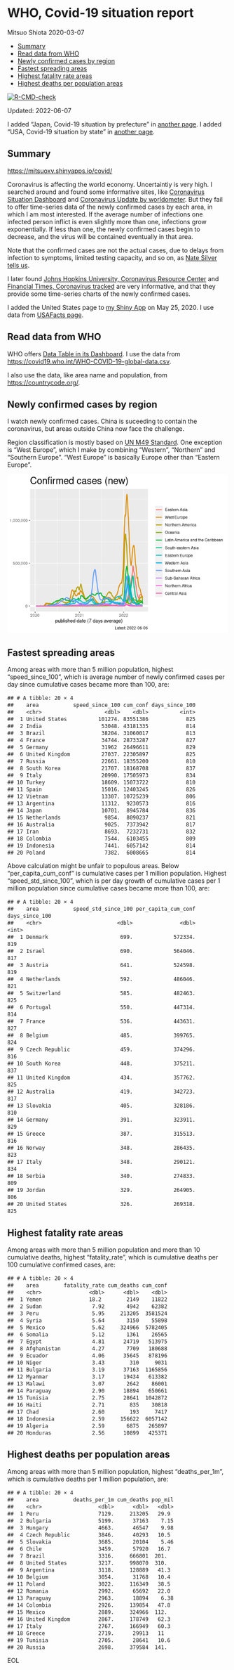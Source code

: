 WHO, Covid-19 situation report
================
Mitsuo Shiota
2020-03-07

-   [Summary](#summary)
-   [Read data from WHO](#read-data-from-who)
-   [Newly confirmed cases by region](#newly-confirmed-cases-by-region)
-   [Fastest spreading areas](#fastest-spreading-areas)
-   [Highest fatality rate areas](#highest-fatality-rate-areas)
-   [Highest deaths per population
    areas](#highest-deaths-per-population-areas)

<!-- badges: start -->

[![R-CMD-check](https://github.com/mitsuoxv/covid/workflows/R-CMD-check/badge.svg)](https://github.com/mitsuoxv/covid/actions)
<!-- badges: end -->

Updated: 2022-06-07

I added “Japan, Covid-19 situation by prefecture” in [another
page](Japan.md). I added “USA, Covid-19 situation by state” in [another
page](USA.md).

## Summary

<https://mitsuoxv.shinyapps.io/covid/>

Coronavirus is affecting the world economy. Uncertaintiy is very high. I
searched around and found some informative sites, like [Coronavirus
Situation
Dashboard](https://who.maps.arcgis.com/apps/opsdashboard/index.html#/c88e37cfc43b4ed3baf977d77e4a0667)
and [Coronavirus Update by
worldometer](https://www.worldometers.info/coronavirus/). But they fail
to offer time-series data of the newly confirmed cases by each area, in
which I am most interested. If the average number of infections one
infected person inflict is even slightly more than one, infections grow
exponentially. If less than one, the newly confirmed cases begin to
decrease, and the virus will be contained eventually in that area.

Note that the confirmed cases are not the actual cases, due to delays
from infection to symptoms, limited testing capacity, and so on, as
[Nate Silver tells
us](https://fivethirtyeight.com/features/coronavirus-case-counts-are-meaningless/).

I later found [Johns Hopkins University, Coronavirus Resource
Center](https://coronavirus.jhu.edu/) and [Financial Times, Coronavirus
tracked](https://www.ft.com/content/a26fbf7e-48f8-11ea-aeb3-955839e06441)
are very informative, and that they provide some time-series charts of
the newly confirmed cases.

I added the United States page to [my Shiny
App](https://mitsuoxv.shinyapps.io/covid/) on May 25, 2020. I use data
from [USAFacts
page](https://usafacts.org/visualizations/coronavirus-covid-19-spread-map/).

## Read data from WHO

WHO offers [Data Table in its Dashboard](https://covid19.who.int/table).
I use the data from
<https://covid19.who.int/WHO-COVID-19-global-data.csv>.

I also use the data, like area name and population, from
<https://countrycode.org/>.

## Newly confirmed cases by region

I watch newly confirmed cases. China is suceeding to contain the
coronavirus, but areas outside China now face the challenge.

Region classification is mostly based on [UN M49
Standard](https://unstats.un.org/unsd/methodology/m49/). One exception
is “West Europe”, which I make by combining “Western”, “Northern” and
“Southern Europe”. “West Europe” is basically Europe other than “Eastern
Europe”.

![](README_files/figure-gfm/chart-1.png)<!-- -->

## Fastest spreading areas

Among areas with more than 5 million population, highest
“speed_since_100”, which is average number of newly confirmed cases per
day since cumulative cases became more than 100, are:

    ## # A tibble: 20 × 4
    ##    area           speed_since_100 cum_conf days_since_100
    ##    <chr>                    <dbl>    <dbl>          <int>
    ##  1 United States          101274. 83551386            825
    ##  2 India                   53048. 43181335            814
    ##  3 Brazil                  38204. 31060017            813
    ##  4 France                  34744. 28733287            827
    ##  5 Germany                 31962  26496611            829
    ##  6 United Kingdom          27037. 22305897            825
    ##  7 Russia                  22661. 18355200            810
    ##  8 South Korea             21707. 18168708            837
    ##  9 Italy                   20990. 17505973            834
    ## 10 Turkey                  18609. 15073722            810
    ## 11 Spain                   15016. 12403245            826
    ## 12 Vietnam                 13307. 10725239            806
    ## 13 Argentina               11312.  9230573            816
    ## 14 Japan                   10701.  8945784            836
    ## 15 Netherlands              9854.  8090237            821
    ## 16 Australia                9025.  7373942            817
    ## 17 Iran                     8693.  7232731            832
    ## 18 Colombia                 7544.  6103455            809
    ## 19 Indonesia                7441.  6057142            814
    ## 20 Poland                   7382.  6008665            814

Above calculation might be unfair to populous areas. Below
“per_capita_cum_conf” is cumulative cases per 1 million population.
Highest “speed_std_since_100”, which is per day growth of cumulative
cases per 1 million population since cumulative cases became more than
100, are:

    ## # A tibble: 20 × 4
    ##    area           speed_std_since_100 per_capita_cum_conf days_since_100
    ##    <chr>                        <dbl>               <dbl>          <int>
    ##  1 Denmark                       699.             572334.            819
    ##  2 Israel                        690.             564046.            817
    ##  3 Austria                       641.             524598.            819
    ##  4 Netherlands                   592.             486046.            821
    ##  5 Switzerland                   585.             482463.            825
    ##  6 Portugal                      550.             447314.            814
    ##  7 France                        536.             443631.            827
    ##  8 Belgium                       485.             399765.            824
    ##  9 Czech Republic                459.             374296.            816
    ## 10 South Korea                   448.             375211.            837
    ## 11 United Kingdom                434.             357762.            825
    ## 12 Australia                     419.             342723.            817
    ## 13 Slovakia                      405.             328186.            810
    ## 14 Germany                       391.             323911.            829
    ## 15 Greece                        387.             315513.            816
    ## 16 Norway                        348.             286435.            823
    ## 17 Italy                         348.             290121.            834
    ## 18 Serbia                        340.             274833.            809
    ## 19 Jordan                        329.             264905.            806
    ## 20 United States                 326.             269318.            825

## Highest fatality rate areas

Among areas with more than 5 million population and more than 10
cumulative deaths, highest “fatality_rate”, which is cumulative deaths
per 100 cumulative confirmed cases, are:

    ## # A tibble: 20 × 4
    ##    area        fatality_rate cum_deaths cum_conf
    ##    <chr>               <dbl>      <dbl>    <dbl>
    ##  1 Yemen               18.2        2149    11822
    ##  2 Sudan                7.92       4942    62382
    ##  3 Peru                 5.95     213205  3581524
    ##  4 Syria                5.64       3150    55898
    ##  5 Mexico               5.62     324966  5782405
    ##  6 Somalia              5.12       1361    26565
    ##  7 Egypt                4.81      24719   513975
    ##  8 Afghanistan          4.27       7709   180688
    ##  9 Ecuador              4.06      35645   878196
    ## 10 Niger                3.43        310     9031
    ## 11 Bulgaria             3.19      37163  1165856
    ## 12 Myanmar              3.17      19434   613382
    ## 13 Malawi               3.07       2642    86001
    ## 14 Paraguay             2.90      18894   650661
    ## 15 Tunisia              2.75      28641  1042872
    ## 16 Haiti                2.71        835    30818
    ## 17 Chad                 2.60        193     7417
    ## 18 Indonesia            2.59     156622  6057142
    ## 19 Algeria              2.59       6875   265897
    ## 20 Honduras             2.56      10899   425371

## Highest deaths per population areas

Among areas with more than 5 million population, highest
“deaths_per_1m”, which is cumulative deaths per 1 million population,
are:

    ## # A tibble: 20 × 4
    ##    area           deaths_per_1m cum_deaths pop_mil
    ##    <chr>                  <dbl>      <dbl>   <dbl>
    ##  1 Peru                   7129.     213205   29.9 
    ##  2 Bulgaria               5199.      37163    7.15
    ##  3 Hungary                4663.      46547    9.98
    ##  4 Czech Republic         3846.      40293   10.5 
    ##  5 Slovakia               3685.      20104    5.46
    ##  6 Chile                  3459.      57920   16.7 
    ##  7 Brazil                 3316.     666801  201.  
    ##  8 United States          3217.     998070  310.  
    ##  9 Argentina              3118.     128889   41.3 
    ## 10 Belgium                3054.      31768   10.4 
    ## 11 Poland                 3022.     116349   38.5 
    ## 12 Romania                2992.      65692   22.0 
    ## 13 Paraguay               2963.      18894    6.38
    ## 14 Colombia               2926.     139854   47.8 
    ## 15 Mexico                 2889.     324966  112.  
    ## 16 United Kingdom         2867.     178749   62.3 
    ## 17 Italy                  2767.     166949   60.3 
    ## 18 Greece                 2719.      29913   11   
    ## 19 Tunisia                2705.      28641   10.6 
    ## 20 Russia                 2698.     379584  141.

EOL

